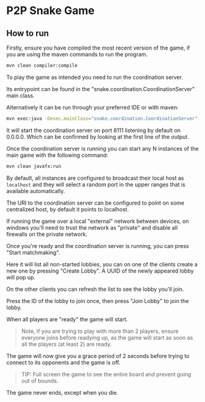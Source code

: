 # P2P Snake Game

## How to run

Firstly, ensure you have compiled the most recent version of the game, if you are using the maven commands to run the
program.

```bash
mvn clean compiler:compile
```

To play the game as intended you need to run the coordination server.

Its entrypoint can be found in the "snake.coordination.CoordinationServer" main class.

Alternatively it can be run through your preferred IDE or with maven:

```bash
mvn exec:java -Dexec.mainClass="snake.coordination.CoordinationServer"
```

It will start the coordination server on port 8111 listening by default on 0.0.0.0. Which can be confirmed
by looking at the first line of the output.

Once the coordination server is running you can start any N instances of the main game with the following command:

```bash
mvn clean javafx:run
```

By default, all instances are configured to broadcast their local host as `localhost` and they will
select a random port in the upper ranges that is available automatically.

The URI to the coordination server can be configured to point on some centralized host, by default it
points to localhost.

If running the game over a local "external" network between devices, on windows you'll
need to trust the network as "private" and disable all firewalls on the private network.

Once you're ready and the coordination server is running, you can press "Start matchmaking".

Here it will list all non-started lobbies, you can on one of the clients create a new one
by pressing "Create Lobby". A UUID of the newly appeared lobby will pop up.

On the other clients you can refresh the list to see the lobby you'll join.

Press the ID of the lobby to join once, then press "Join Lobby" to join the lobby.

When all players are "ready" the game will start.

> Note, if you are trying to play with more than 2 players, ensure everyone joins before readying up, as the game
> will start as soon as all the players (at least 2) are ready.

The game will now give you a grace period of 2 seconds before trying to connect
to its opponents and the game is off.

> TIP: Full screen the game to see the entire board and prevent going out of bounds.

The game never ends, except when you die.
